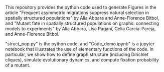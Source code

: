This repository provides the python code used to generate Figures in the article "Frequent asymmetric migrations suppress natural selection in spatially structured populations" by Alia Abbara and Anne-Florence Bitbol, and "Mutant fate in spatially structured populations on graphs: connecting models to experiments" by Alia Abbara, Lisa Pagani, Celia Garcìa-Pareja, and Anne-Florence Bitbol.

"struct_pop.py" is the python code, and "Code_demo.ipynb" is a jupyter notebook that illustrates the use of elementary functions of the code. 
In particular, we show how to define graph structure (including Dirichlet cliques), simulate evolutionary dynamics, and compute fixation probability of a mutant.


